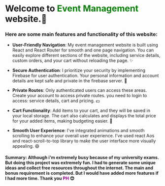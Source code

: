 # Welcome to <span style="color:green">Event Management</span> website.🙂

 ### Here are some main features and functionality of this website:
- **User-Friendly Navigation**: My event management website is built using React and React Router for smooth and one page navigation. You can easily explore different sections of the website, including service details, custom orders, and your cart without reloading the page. ✨

- **Secure Authentication**: I prioritize your security by implementing Firebase for user authentication. Your personal information and account details are kept safe and private in the firebase server. 🏢

- **Private Routes**: Only authenticated users can access these areas. Create your account to access private routes. you need to login to access: service details, cart and pricing. 💵

- **Cart Functionality**: Add items to your cart, and they will be saved in your local storage. The cart also calculates and displays the total price for your added items, making budgeting easier. 📁

- **Smooth User Experience**: I've integrated animations and smooth scrolling to enhance your overall user experience. I've used react Aos and react-scroll-to-top library to make the user interface more visually appealing. 😄

#### Summary: Although i'm extremely busy because of my university exams. But doing this project was extremely fun. I had to generate some unique ideas and collect free resources throughout the internet. The main and bonus requirement is completed. But I would have added more features if I had more time. Thank you <span style="color:purple">PH</span> 😊